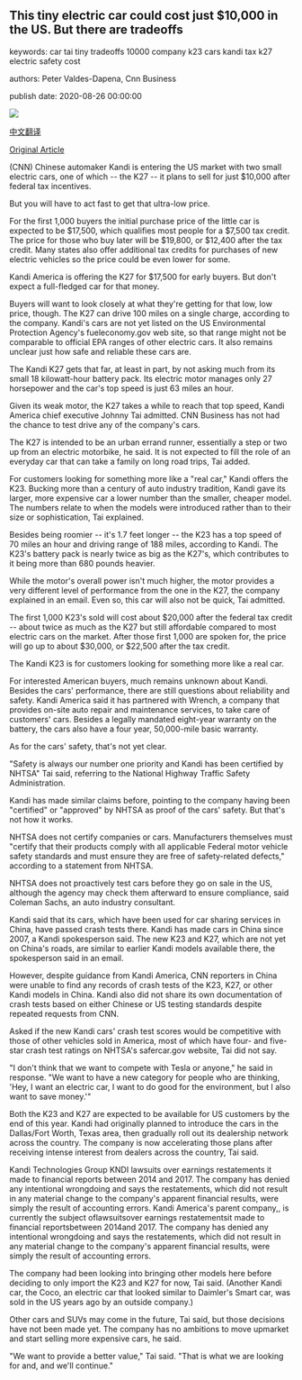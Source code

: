 ## This tiny electric car could cost just $10,000 in the US. But there are tradeoffs

keywords: car tai tiny tradeoffs 10000 company k23 cars kandi tax k27 electric safety cost

authors: Peter Valdes-Dapena, Cnn Business

publish date: 2020-08-26 00:00:00

![](https://cdn.cnn.com/cnnnext/dam/assets/200819131600-01-kandi-electric-car-super-tease.jpg)

[中文翻译](This%20tiny%20electric%20car%20could%20cost%20just%20%2410%2C000%20in%20the%20US.%20But%20there%20are%20tradeoffs_zh.md)

[Original Article](https://edition.cnn.com/2020/08/26/success/kandi-10000-electric-car-china/index.html)

(CNN) Chinese automaker Kandi is entering the US market with two small electric cars, one of which -- the K27 -- it plans to sell for just $10,000 after federal tax incentives.

But you will have to act fast to get that ultra-low price.

For the first 1,000 buyers the initial purchase price of the little car is expected to be $17,500, which qualifies most people for a $7,500 tax credit. The price for those who buy later will be $19,800, or $12,400 after the tax credit. Many states also offer additional tax credits for purchases of new electric vehicles so the price could be even lower for some.

Kandi America is offering the K27 for $17,500 for early buyers. But don't expect a full-fledged car for that money.

Buyers will want to look closely at what they're getting for that low, low price, though. The K27 can drive 100 miles on a single charge, according to the company. Kandi's cars are not yet listed on the US Environmental Protection Agency's fueleconomy.gov web site, so that range might not be comparable to official EPA ranges of other electric cars. It also remains unclear just how safe and reliable these cars are.

The Kandi K27 gets that far, at least in part, by not asking much from its small 18 kilowatt-hour battery pack. Its electric motor manages only 27 horsepower and the car's top speed is just 63 miles an hour.

Given its weak motor, the K27 takes a while to reach that top speed, Kandi America chief executive Johnny Tai admitted. CNN Business has not had the chance to test drive any of the company's cars.

The K27 is intended to be an urban errand runner, essentially a step or two up from an electric motorbike, he said. It is not expected to fill the role of an everyday car that can take a family on long road trips, Tai added.

For customers looking for something more like a "real car," Kandi offers the K23. Bucking more than a century of auto industry tradition, Kandi gave its larger, more expensive car a lower number than the smaller, cheaper model. The numbers relate to when the models were introduced rather than to their size or sophistication, Tai explained.

Besides being roomier -- it's 1.7 feet longer -- the K23 has a top speed of 70 miles an hour and driving range of 188 miles, according to Kandi. The K23's battery pack is nearly twice as big as the K27's, which contributes to it being more than 680 pounds heavier.

While the motor's overall power isn't much higher, the motor provides a very different level of performance from the one in the K27, the company explained in an email. Even so, this car will also not be quick, Tai admitted.

The first 1,000 K23's sold will cost about $20,000 after the federal tax credit -- about twice as much as the K27 but still affordable compared to most electric cars on the market. After those first 1,000 are spoken for, the price will go up to about $30,000, or $22,500 after the tax credit.

The Kandi K23 is for customers looking for something more like a real car.

For interested American buyers, much remains unknown about Kandi. Besides the cars' performance, there are still questions about reliability and safety. Kandi America said it has partnered with Wrench, a company that provides on-site auto repair and maintenance services, to take care of customers' cars. Besides a legally mandated eight-year warranty on the battery, the cars also have a four year, 50,000-mile basic warranty.

As for the cars' safety, that's not yet clear.

"Safety is always our number one priority and Kandi has been certified by NHTSA" Tai said, referring to the National Highway Traffic Safety Administration.

Kandi has made similar claims before, pointing to the company having been "certified" or "approved" by NHTSA as proof of the cars' safety. But that's not how it works.

NHTSA does not certify companies or cars. Manufacturers themselves must "certify that their products comply with all applicable Federal motor vehicle safety standards and must ensure they are free of safety-related defects," according to a statement from NHTSA.

NHTSA does not proactively test cars before they go on sale in the US, although the agency may check them afterward to ensure compliance, said Coleman Sachs, an auto industry consultant.

Kandi said that its cars, which have been used for car sharing services in China, have passed crash tests there. Kandi has made cars in China since 2007, a Kandi spokesperson said. The new K23 and K27, which are not yet on China's roads, are similar to earlier Kandi models available there, the spokesperson said in an email.

However, despite guidance from Kandi America, CNN reporters in China were unable to find any records of crash tests of the K23, K27, or other Kandi models in China. Kandi also did not share its own documentation of crash tests based on either Chinese or US testing standards despite repeated requests from CNN.

Asked if the new Kandi cars' crash test scores would be competitive with those of other vehicles sold in America, most of which have four- and five-star crash test ratings on NHTSA's safercar.gov website, Tai did not say.

"I don't think that we want to compete with Tesla or anyone," he said in response. "We want to have a new category for people who are thinking, 'Hey, I want an electric car, I want to do good for the environment, but I also want to save money.'"

Both the K23 and K27 are expected to be available for US customers by the end of this year. Kandi had originally planned to introduce the cars in the Dallas/Fort Worth, Texas area, then gradually roll out its dealership network across the country. The company is now accelerating those plans after receiving intense interest from dealers across the country, Tai said.

Kandi Technologies Group KNDI lawsuits over earnings restatements it made to financial reports between 2014 and 2017. The company has denied any intentional wrongdoing and says the restatements, which did not result in any material change to the company's apparent financial results, were simply the result of accounting errors. Kandi America's parent company,, is currently the subject oflawsuitsover earnings restatementsit made to financial reportsbetween 2014and 2017. The company has denied any intentional wrongdoing and says the restatements, which did not result in any material change to the company's apparent financial results, were simply the result of accounting errors.

The company had been looking into bringing other models here before deciding to only import the K23 and K27 for now, Tai said. (Another Kandi car, the Coco, an electric car that looked similar to Daimler's Smart car, was sold in the US years ago by an outside company.)

Other cars and SUVs may come in the future, Tai said, but those decisions have not been made yet. The company has no ambitions to move upmarket and start selling more expensive cars, he said.

"We want to provide a better value," Tai said. "That is what we are looking for and, and we'll continue."
